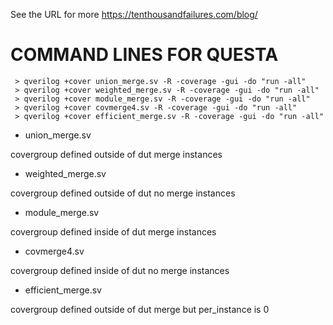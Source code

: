 See the URL for more
<https://tenthousandfailures.com/blog/>

# COMMAND LINES FOR QUESTA
```shell
 > qverilog +cover union_merge.sv -R -coverage -gui -do "run -all"
 > qverilog +cover weighted_merge.sv -R -coverage -gui -do "run -all"
 > qverilog +cover module_merge.sv -R -coverage -gui -do "run -all"
 > qverilog +cover covmerge4.sv -R -coverage -gui -do "run -all"
 > qverilog +cover efficient_merge.sv -R -coverage -gui -do "run -all"
```

* union_merge.sv

covergroup defined outside of dut merge instances

* weighted_merge.sv

covergroup defined outside of dut no merge instances

* module_merge.sv

covergroup defined inside of dut merge instances

* covmerge4.sv

covergroup defined inside of dut no merge instances

* efficient_merge.sv

covergroup defined outside of dut merge but per_instance is 0


